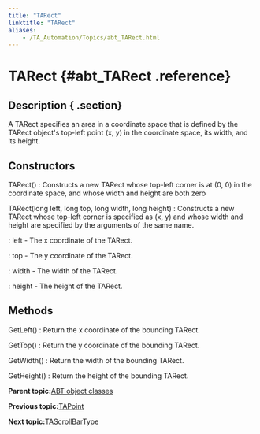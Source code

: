 ```yaml
--- 
title: "TARect"
linktitle: "TARect"
aliases: 
    - /TA_Automation/Topics/abt_TARect.html
---
```

# TARect {#abt_TARect .reference}

## Description { .section}

A TARect specifies an area in a coordinate space that is defined by the TARect object's top-left point \(x, y\) in the coordinate space, its width, and its height.

## Constructors

TARect\(\)
:   Constructs a new TARect whose top-left corner is at \(0, 0\) in the coordinate space, and whose width and height are both zero

TARect\(long left, long top, long width, long height\)
:   Constructs a new TARect whose top-left corner is specified as \(x, y\) and whose width and height are specified by the arguments of the same name.

:   left - The x coordinate of the TARect.

:   top - The y coordinate of the TARect.

:   width - The width of the TARect.

:   height - The height of the TARect.

## Methods

GetLeft\(\)
:   Return the x coordinate of the bounding TARect.

GetTop\(\)
:   Return the y coordinate of the bounding TARect.

GetWidth\(\)
:   Return the width of the bounding TARect.

GetHeight\(\)
:   Return the height of the bounding TARect.

**Parent topic:**[ABT object classes](../../TA_Automation/Topics/abt_constant.html)

**Previous topic:**[TAPoint](../../TA_Automation/Topics/abt_TAPoint.html)

**Next topic:**[TAScrollBarType](../../TA_Automation/Topics/abt_TAScrollBarType.html)

